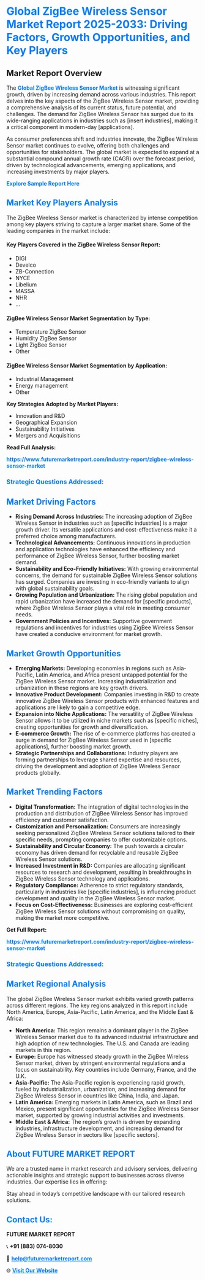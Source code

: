 <h1 style="color: #007BFF;">Global ZigBee Wireless Sensor Market Report 2025-2033: Driving Factors, Growth Opportunities, and Key Players</h1>

<section id="overview">
<h2>Market Report Overview</h2>
<p>The <a href="https://www.futuremarketreport.com/industry-report/zigbee-wireless-sensor-market" style="color: #007BFF; text-decoration: none;"><strong>Global ZigBee Wireless Sensor Market</strong></a> is witnessing significant growth, driven by increasing demand across various industries. This report delves into the key aspects of the ZigBee Wireless Sensor market, providing a comprehensive analysis of its current status, future potential, and challenges. The demand for ZigBee Wireless Sensor has surged due to its wide-ranging applications in industries such as [insert industries], making it a critical component in modern-day [applications].</p>
<p>As consumer preferences shift and industries innovate, the ZigBee Wireless Sensor market continues to evolve, offering both challenges and opportunities for stakeholders. The global market is expected to expand at a substantial compound annual growth rate (CAGR) over the forecast period, driven by technological advancements, emerging applications, and increasing investments by major players.</p>
</section>

<section id="overview">
<p><a href="https://www.futuremarketreport.com/request-sample/reportId=105485" style="color: #007BFF; text-decoration: none;"><strong>Explore Sample Report Here</strong></a></p>
</section>

<section id="key-players">
<h2 style="color: #007BFF;">Market Key Players Analysis</h2>
<p>The ZigBee Wireless Sensor market is characterized by intense competition among key players striving to capture a larger market share. Some of the leading companies in the market include:</p>
<h4>Key Players Covered in the ZigBee Wireless Sensor Report:</h4>
<ul><li>DIGI</li><li>Develco</li><li>ZB-Connection</li><li>NYCE</li><li>Libelium</li><li>MASSA</li><li>NHR</li><li>...</li></ul>
<h4>ZigBee Wireless Sensor Market Segmentation by Type:</h4>
<ul><li>Temperature ZigBee Sensor</li><li>Humidity ZigBee Sensor</li><li>Light ZigBee Sensor</li><li>Other</li></ul>

<h4>ZigBee Wireless Sensor Market Segmentation by Application:</h4>
<ul><li>Industrial Management</li><li>Energy management</li><li>Other</li></ul>
<p><strong>Key Strategies Adopted by Market Players:</strong></p>
<ul>
<li>Innovation and R&D</li>
<li>Geographical Expansion</li>
<li>Sustainability Initiatives</li>
<li>Mergers and Acquisitions</li>
</ul>
</section>

<section>
<p><strong>Read Full Analysis: </strong></p><a href="https://www.futuremarketreport.com/industry-report/zigbee-wireless-sensor-market" style="color: #007BFF; text-decoration: none;"><strong>https://www.futuremarketreport.com/industry-report/zigbee-wireless-sensor-market</strong></a>
<h3 style="color: #007BFF;">Strategic Questions Addressed:</h3>
</section>

<section id="driving-factors">
<h2 style="color: #007BFF;">Market Driving Factors</h2>
<ul>
<li><strong>Rising Demand Across Industries:</strong> The increasing adoption of ZigBee Wireless Sensor in industries such as [specific industries] is a major growth driver. Its versatile applications and cost-effectiveness make it a preferred choice among manufacturers.</li>
<li><strong>Technological Advancements:</strong> Continuous innovations in production and application technologies have enhanced the efficiency and performance of ZigBee Wireless Sensor, further boosting market demand.</li>
<li><strong>Sustainability and Eco-Friendly Initiatives:</strong> With growing environmental concerns, the demand for sustainable ZigBee Wireless Sensor solutions has surged. Companies are investing in eco-friendly variants to align with global sustainability goals.</li>
<li><strong>Growing Population and Urbanization:</strong> The rising global population and rapid urbanization have increased the demand for [specific products], where ZigBee Wireless Sensor plays a vital role in meeting consumer needs.</li>
<li><strong>Government Policies and Incentives:</strong> Supportive government regulations and incentives for industries using ZigBee Wireless Sensor have created a conducive environment for market growth.</li>
</ul>
</section>

<section id="growth-opportunities">
<h2 style="color: #007BFF;">Market Growth Opportunities</h2>
<ul>
<li><strong>Emerging Markets:</strong> Developing economies in regions such as Asia-Pacific, Latin America, and Africa present untapped potential for the ZigBee Wireless Sensor market. Increasing industrialization and urbanization in these regions are key growth drivers.</li>
<li><strong>Innovative Product Development:</strong> Companies investing in R&D to create innovative ZigBee Wireless Sensor products with enhanced features and applications are likely to gain a competitive edge.</li>
<li><strong>Expansion into Niche Applications:</strong> The versatility of ZigBee Wireless Sensor allows it to be utilized in niche markets such as [specific niches], creating opportunities for growth and diversification.</li>
<li><strong>E-commerce Growth:</strong> The rise of e-commerce platforms has created a surge in demand for ZigBee Wireless Sensor used in [specific applications], further boosting market growth.</li>
<li><strong>Strategic Partnerships and Collaborations:</strong> Industry players are forming partnerships to leverage shared expertise and resources, driving the development and adoption of ZigBee Wireless Sensor products globally.</li>
</ul>
</section>

<section id="trending-factors">
<h2 style="color: #007BFF;">Market Trending Factors</h2>
<ul>
<li><strong>Digital Transformation:</strong> The integration of digital technologies in the production and distribution of ZigBee Wireless Sensor has improved efficiency and customer satisfaction.</li>
<li><strong>Customization and Personalization:</strong> Consumers are increasingly seeking personalized ZigBee Wireless Sensor solutions tailored to their specific needs, prompting companies to offer customizable options.</li>
<li><strong>Sustainability and Circular Economy:</strong> The push towards a circular economy has driven demand for recyclable and reusable ZigBee Wireless Sensor solutions.</li>
<li><strong>Increased Investment in R&D:</strong> Companies are allocating significant resources to research and development, resulting in breakthroughs in ZigBee Wireless Sensor technology and applications.</li>
<li><strong>Regulatory Compliance:</strong> Adherence to strict regulatory standards, particularly in industries like [specific industries], is influencing product development and quality in the ZigBee Wireless Sensor market.</li>
<li><strong>Focus on Cost-Effectiveness:</strong> Businesses are exploring cost-efficient ZigBee Wireless Sensor solutions without compromising on quality, making the market more competitive.</li>
</ul>
</section>

<section>
<p><strong>Get Full Report: </strong></p><a href="https://www.futuremarketreport.com/industry-report/zigbee-wireless-sensor-market" style="color: #007BFF; text-decoration: none;"><strong>https://www.futuremarketreport.com/industry-report/zigbee-wireless-sensor-market</strong></a>
<h3 style="color: #007BFF;">Strategic Questions Addressed:</h3>
</section>


<section id="regional-analysis">
<h2 style="color: #007BFF;">Market Regional Analysis</h2>
<p>The global ZigBee Wireless Sensor market exhibits varied growth patterns across different regions. The key regions analyzed in this report include North America, Europe, Asia-Pacific, Latin America, and the Middle East & Africa:</p>
<ul>
<li><strong>North America:</strong> This region remains a dominant player in the ZigBee Wireless Sensor market due to its advanced industrial infrastructure and high adoption of new technologies. The U.S. and Canada are leading markets in this region.</li>
<li><strong>Europe:</strong> Europe has witnessed steady growth in the ZigBee Wireless Sensor market, driven by stringent environmental regulations and a focus on sustainability. Key countries include Germany, France, and the U.K.</li>
<li><strong>Asia-Pacific:</strong> The Asia-Pacific region is experiencing rapid growth, fueled by industrialization, urbanization, and increasing demand for ZigBee Wireless Sensor in countries like China, India, and Japan.</li>
<li><strong>Latin America:</strong> Emerging markets in Latin America, such as Brazil and Mexico, present significant opportunities for the ZigBee Wireless Sensor market, supported by growing industrial activities and investments.</li>
<li><strong>Middle East & Africa:</strong> The region’s growth is driven by expanding industries, infrastructure development, and increasing demand for ZigBee Wireless Sensor in sectors like [specific sectors].</li>
</ul>
</section>

<footer>
<h2 style="color: #007BFF;">About FUTURE MARKET REPORT</h2>
<p>We are a trusted name in market research and advisory services, delivering actionable insights and strategic support to businesses across diverse industries. Our expertise lies in offering:</p>

<p>Stay ahead in today’s competitive landscape with our tailored research solutions.</p>

<h2 style="color: #007BFF;">Contact Us:</h2>
<p><strong>FUTURE MARKET REPORT</strong></p>
<p>📞 <strong>+91 (883) 074-8030</strong></p>
<p>📧 <strong><a href="mailto:help@futuremarketreport.com" style="color: #007BFF;">help@futuremarketreport.com</a></strong></p>
<p>🌐 <strong><a href="https://www.futuremarketreport.com/" style="color: #007BFF;">Visit Our Website</a></strong></p>
</footer>